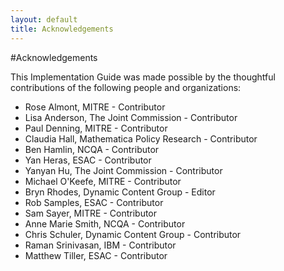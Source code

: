 ```yaml
---
layout: default
title: Acknowledgements
---
```

#Acknowledgements

This Implementation Guide was made possible by the thoughtful contributions of the following people and organizations:

* Rose Almont, MITRE - Contributor
* Lisa Anderson, The Joint Commission - Contributor
* Paul Denning, MITRE - Contributor
* Claudia Hall, Mathematica Policy Research - Contributor
* Ben Hamlin, NCQA - Contributor
* Yan Heras, ESAC - Contributor
* Yanyan Hu, The Joint Commission - Contributor
* Michael O'Keefe, MITRE - Contributor
* Bryn Rhodes, Dynamic Content Group - Editor
* Rob Samples, ESAC - Contributor
* Sam Sayer, MITRE - Contributor
* Anne Marie Smith, NCQA - Contributor
* Chris Schuler, Dynamic Content Group - Contributor
* Raman Srinivasan, IBM - Contributor
* Matthew Tiller, ESAC - Contributor